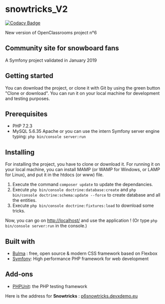 # snowtricks_V2

[![Codacy Badge](https://api.codacy.com/project/badge/Grade/01ec2ca0c63b42b3a389fdd9c00c3a36)](https://app.codacy.com/app/Delgesu2/snowtricks_V2?utm_source=github.com&utm_medium=referral&utm_content=Delgesu2/snowtricks_V2&utm_campaign=Badge_Grade_Dashboard)

New version of OpenClassrooms project n°6

Community site for snowboard fans
---------------------------------
A Symfony project validated in January 2019

Getting started
---------------
You can download the project, or clone it with Git by using the green button "Clone or download". You can run it on your
 local machine for development and testing purposes.
 
Prerequisites
-------------
  - PHP 7.2.3
  - MySQL 5.6.35
Apache or you can use the intern Symfony server engine typing: `php bin/console server:run
`

Installing
----------
For installing the project, you have to clone or download it.
For running it on your local machine, you can install MAMP 
(or WAMP for Windows, or LAMP for Linux), and put it in the 
htdocs (or www) file.
 
1. Execute the command `composer update` to update the dependancies.
2. Execute `php bin/console doctrine:database:create` and 
`php bin/console doctrine:schema:update --force` to create database
and all the entities.
3. Execute `php bin/console doctrine:fixtures:load` to download some tricks.
 
Now, you can go on [http://localhost/](http://localhost/) and use the application !
(Or type `php bin/console server:run` in the console.)
  
Built with
----------
* [Bulma](https://bulma.io/) : free, open source & modern CSS framework based on Flexbox
* [Symfony](https://symfony.com/): High performance PHP framework for web development

Add-ons
-------
* [PHPUnit](https://phpunit.de/): the PHP testing framework

Here is the address for **Snowtricks** : [p6snowtricks.devxdemo.eu](http://p6snowtricks.devxdemo.eu/)

